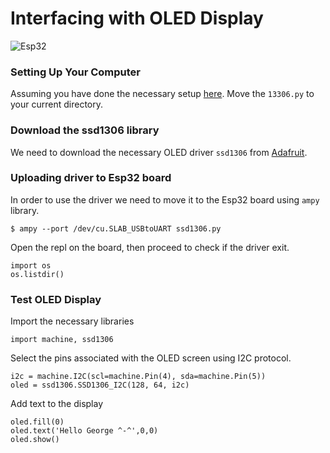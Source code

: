 # Interfacing with OLED Display

![Esp32](/asset/)

 ### Setting Up Your Computer
Assuming you have done the necessary setup [here](https://github.com/gigwegbe/understanding-esp32-with-micropython/tree/main/01_Setting_Up_Micropython_Esp32). Move the `13306.py` to your current directory. 

### Download the ssd1306 library 
We need to download the necessary OLED driver `ssd1306` from [Adafruit](https://github.com/adafruit/micropython-adafruit-ssd1306). 

### Uploading driver to Esp32 board
In order to use the driver we need to move it to the Esp32 board using `ampy` library. 

```
$ ampy --port /dev/cu.SLAB_USBtoUART ssd1306.py
```
Open the repl on the board, then proceed to check if the driver exit. 

```
import os
os.listdir()
```
### Test OLED Display
Import the necessary libraries
```
import machine, ssd1306
```
Select the pins associated with the OLED screen using I2C protocol. 
```
i2c = machine.I2C(scl=machine.Pin(4), sda=machine.Pin(5))
oled = ssd1306.SSD1306_I2C(128, 64, i2c)
```
Add text to the display
```
oled.fill(0)
oled.text('Hello George ^-^',0,0)
oled.show()
```